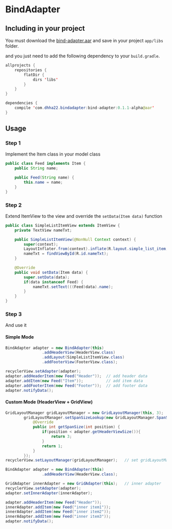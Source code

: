# BindAdapter

## Including in your project

You must download the [bind-adapter.aar](https://github.com/dhha22/BindAdapter/raw/master/bind-adapter.aar) and save in your project `app/libs` folder.

and you just need to add the following dependency to your `build.gradle`.
```java
allprojects {
    repositories {
        flatDir {
            dirs 'libs'
        }
    }
}

dependencies {
    compile 'com.dhha22.bindadapter:bind-adapter:0.1.1-alpha@aar'
}

```

## Usage

### Step 1
Implement the Item class in your model class
```java
public class Feed implements Item {
    public String name;

    public Feed(String name) {
        this.name = name;
    }
}
```

### Step 2
Extend ItemView to the view and override the `setData(Item data)` function
```java
public class SimpleListItemView extends ItemView {
    private TextView nameTxt;

    public SimpleListItemView(@NonNull Context context) {
        super(context);
        LayoutInflater.from(context).inflate(R.layout.simple_list_item, this, true);
        nameTxt = findViewById(R.id.nameTxt);
    }

    @Override
    public void setData(Item data) {
        super.setData(data);
        if(data instanceof Feed) {
            nameTxt.setText(((Feed)data).name);
        }
    }
}
```

### Step 3
And use it

#### Simple Mode
```java
BindAdapter adapter = new BindAdapter(this)
                .addHeaderView(HeaderView.class)
                .addLayout(SimpleListItemView.class)
                .addFooterView(FooterView.class);

recyclerView.setAdapter(adapter);
adapter.addHeaderItem(new Feed("Header"));	// add header data
adapter.addItem(new Feed("Item"));			// add item data
adapter.addFooterItem(new Feed("Footer"));	// add footer data
adapter.notifyData();
```



#### Custom Mode (HeaderView + GridView)

```java
GridLayoutManager gridLayoutManager = new GridLayoutManager(this, 3);
        gridLayoutManager.setSpanSizeLookup(new GridLayoutManager.SpanSizeLookup() {
            @Override
            public int getSpanSize(int position) {
                if(position < adapter.getHeaderViewSize()){
                    return 3;
                }
                return 1;
            }
        });
recyclerView.setLayoutManager(gridLayoutManager);	// set gridLayoutManager

BindAdapter adapter = new BindAdapter(this)
                .addHeaderView(HeaderView.class);

GridAdapter innerAdapter = new GridAdapter(this);	// inner adapter
recyclerView.setAdapter(adapter);
adapter.setInnerAdapter(innerAdapter);

adapter.addHeaderItem(new Feed("Header"));
innerAdapter.addItem(new Feed("inner item1"));
innerAdapter.addItem(new Feed("inner item2"));
innerAdapter.addItem(new Feed("inner item3"));
adapter.notifyData();
```

